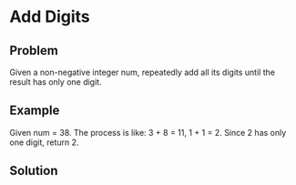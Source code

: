 Add Digits
==========



Problem
-------

Given a non-negative integer num, repeatedly add all its digits until the result has only one digit.

Example
-------

Given num = 38.
The process is like: 3 + 8 = 11, 1 + 1 = 2. Since 2 has only one digit, return 2.

Solution
--------
